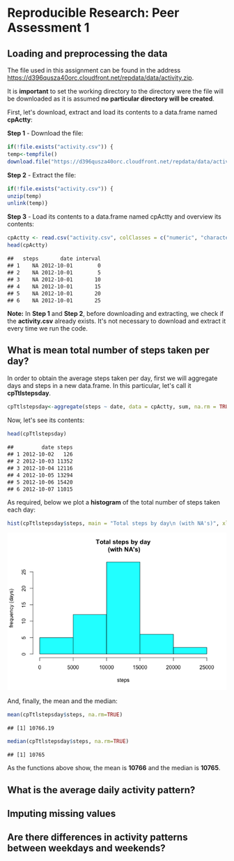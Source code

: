 # Reproducible Research: Peer Assessment 1


## Loading and preprocessing the data

The file used in this assignment can be found in the address https://d396qusza40orc.cloudfront.net/repdata/data/activity.zip.

It is **important** to set the working directory to the directory were the file will be downloaded as it
is assumed **no particular directory will be created**.

First, let's download, extract and load its contents to a data.frame named **cpActty**:

**Step 1** - Download the file:


```r
if(!file.exists("activity.csv")) {
temp<-tempfile()
download.file("https://d396qusza40orc.cloudfront.net/repdata/data/activity.zip", temp, method="curl")}
```

**Step 2** - Extract the file:


```r
if(!file.exists("activity.csv")) {
unzip(temp)
unlink(temp)}
```

**Step 3** - Load its contents to a data.frame named cpActty and overview its contents:


```r
cpActty <- read.csv("activity.csv", colClasses = c("numeric", "character", "numeric"))
head(cpActty)
```

```
##   steps       date interval
## 1    NA 2012-10-01        0
## 2    NA 2012-10-01        5
## 3    NA 2012-10-01       10
## 4    NA 2012-10-01       15
## 5    NA 2012-10-01       20
## 6    NA 2012-10-01       25
```

**Note:** In **Step 1** and **Step 2**, before downloading and extracting, we check if the **activity.csv** already exists. It's not necessary to download and extract it every time we run the code.

## What is mean total number of steps taken per day?

In order to obtain the average steps taken per day, first we will aggregate days and steps in a new
data.frame. In this particular, let's call it **cpTtlstepsday**.


```r
cpTtlstepsday<-aggregate(steps ~ date, data = cpActty, sum, na.rm = TRUE)
```

Now, let's see its contents:


```r
head(cpTtlstepsday)
```

```
##         date steps
## 1 2012-10-02   126
## 2 2012-10-03 11352
## 3 2012-10-04 12116
## 4 2012-10-05 13294
## 5 2012-10-06 15420
## 6 2012-10-07 11015
```

As required, below we plot a **histogram** of the total number of steps taken each day:


```r
hist(cpTtlstepsday$steps, main = "Total steps by day\n (with NA's)", xlab = "steps", ylab ="frequency (days)", col = "cyan")
```

![](PA1_template_files/figure-html/plottinghistogram1-1.png) 

And, finally, the mean and the median:


```r
mean(cpTtlstepsday$steps, na.rm=TRUE)
```

```
## [1] 10766.19
```

```r
median(cpTtlstepsday$steps, na.rm=TRUE)
```

```
## [1] 10765
```


As the functions above show, the mean is **10766** and the median is **10765**.

## What is the average daily activity pattern?



## Imputing missing values



## Are there differences in activity patterns between weekdays and weekends?
